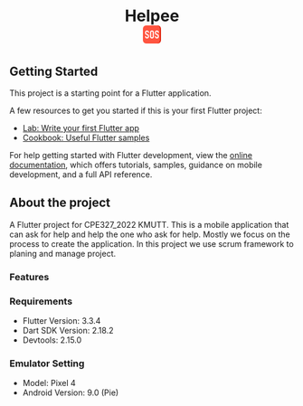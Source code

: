 <!-- # Helpee -->
<h1 align="center">
<br>Helpee<br>
  <a href="https://github.com/Ftittawat/CPE327-Project/tree/ton-2"><img src="/assets/images/sos.png" alt="Helpee Logo"></a>
</h1>


## Getting Started

This project is a starting point for a Flutter application.

A few resources to get you started if this is your first Flutter project:

- [Lab: Write your first Flutter app](https://docs.flutter.dev/get-started/codelab)
- [Cookbook: Useful Flutter samples](https://docs.flutter.dev/cookbook)

For help getting started with Flutter development, view the
[online documentation](https://docs.flutter.dev/), which offers tutorials,
samples, guidance on mobile development, and a full API reference.

## About the project
A Flutter project for CPE327_2022 KMUTT. This is a mobile application that can ask for help and help the one who ask for help. Mostly we focus on the process to create the application. In this project we use scrum framework to planing and manage project.

### Features

### Requirements
- Flutter Version: 3.3.4
- Dart SDK Version: 2.18.2 
- Devtools: 2.15.0

### Emulator Setting
- Model: Pixel 4
- Android Version: 9.0 (Pie)